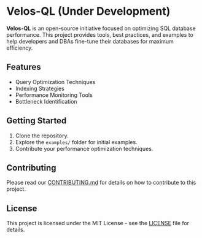 # Velos-QL (Under Development)

**Velos-QL** is an open-source initiative focused on optimizing SQL database performance. This project provides tools, best practices, and examples to help developers and DBAs fine-tune their databases for maximum efficiency.

## Features
- Query Optimization Techniques
- Indexing Strategies
- Performance Monitoring Tools
- Bottleneck Identification

## Getting Started
1. Clone the repository.
2. Explore the `examples/` folder for initial examples.
3. Contribute your performance optimization techniques.

## Contributing
Please read our [CONTRIBUTING.md](CONTRIBUTING.md) for details on how to contribute to this project.

## License
This project is licensed under the MIT License - see the [LICENSE](LICENSE) file for details.
